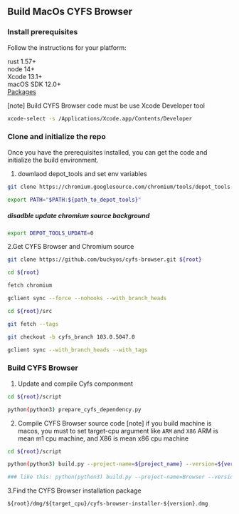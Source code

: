 ## Build MacOs CYFS Browser


### Install prerequisites

Follow the instructions for your platform:

rust 1.57+  
node 14+  
Xcode 13.1+  
macOS SDK 12.0+  
[Packages](http://s.sudre.free.fr/Software/Packages/about.html)  

[note]
Build CYFS Browser code must be use Xcode Developer tool
```bash
xcode-select -s /Applications/Xcode.app/Contents/Developer
```


### Clone and initialize the repo

Once you have the prerequisites installed, you can get the code and initialize the build environment.

1. downlaod depot_tools and set env variables
```bash
git clone https://chromium.googlesource.com/chromium/tools/depot_tools.git

export PATH="$PATH:${path_to_depot_tools}"
```

##### disadble update chromium source background
```bash
export DEPOT_TOOLS_UPDATE=0
```


2.Get CYFS Browser and Chromium source
```bash
git clone https://github.com/buckyos/cyfs-browser.git ${root}

cd ${root}

fetch chromium

gclient sync --force --nohooks --with_branch_heads

cd ${root}/src

git fetch --tags

git checkout -b cyfs_branch 103.0.5047.0

gclient sync --with_branch_heads --with_tags
```

### Build CYFS Browser

1. Update and compile Cyfs componment
```bash
cd ${root}/script

python(python3) prepare_cyfs_dependency.py
```

2. Compile CYFS Browser source code
[note] if you build machine is macos, you must to set target-cpu argument like `ARM` and `X86`
ARM is mean m1 cpu machine, and X86 is mean x86 cpu machine
```bash
cd ${root}/script

python(python3) build.py --project-name=${project_name} --version=${version} --target-cpu=${target_cpu}

### like this: python(python3) build.py --project-name=Browser --version=1 --target-cpu=ARM
```

3.Find the CYFS Browser installation package

`${root}/dmg/${target_cpu}/cyfs-browser-installer-${version}.dmg`